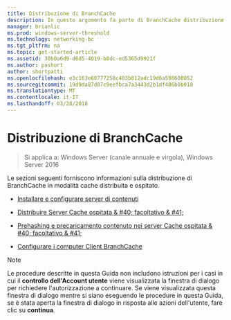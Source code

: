 ```yaml
---
title: Distribuzione di BranchCache
description: In questo argomento fa parte di BranchCache distribuzione Guide per Windows Server 2016, che illustra come distribuire BranchCache in modalità cache distribuita e ospitato per ottimizzare l'utilizzo della larghezza di banda WAN nelle succursali
manager: brianlic
ms.prod: windows-server-threshold
ms.technology: networking-bc
ms.tgt_pltfrm: na
ms.topic: get-started-article
ms.assetid: 30b0a6d9-d6d5-4019-b8dc-ed5365d9921f
ms.author: pashort
author: shortpatti
ms.openlocfilehash: e3c163e60777258c403b812adc19d6a598608052
ms.sourcegitcommit: 19d9da87d87c9eefbca7a3443d2b1df486b0b010
ms.translationtype: MT
ms.contentlocale: it-IT
ms.lasthandoff: 03/28/2018
---
```

# <a name="deploy-branchcache"></a>Distribuzione di BranchCache

>Si applica a: Windows Server (canale annuale e virgola), Windows Server 2016

Le sezioni seguenti forniscono informazioni sulla distribuzione di BranchCache in modalità cache distribuita e ospitato.  
  
-   [Installare e configurare server di contenuti](Install-and-Configure-Content-Servers.md)  
  
-   [Distribuire Server Cache ospitata & #40; facoltativo & #41;](deploy-hosted-cache-servers.md)  
  
-   [Prehashing e precaricamento contenuto nei server Cache ospitata & #40; facoltativo & #41;](prehashing-and-preloading.md)  
  
-   [Configurare i computer Client BranchCache](Configure-BranchCache-Client-Computers.md)  
  
> [!NOTE]  
> Le procedure descritte in questa Guida non includono istruzioni per i casi in cui il **controllo dell'Account utente** viene visualizzata la finestra di dialogo per richiedere l'autorizzazione a continuare. Se viene visualizzata questa finestra di dialogo mentre si siano eseguendo le procedure in questa Guida, se è stata aperta la finestra di dialogo in risposta alle azioni dell'utente, fare clic su **continua**.  
  


